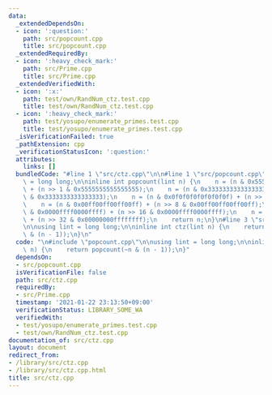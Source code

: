 ```yaml
---
data:
  _extendedDependsOn:
  - icon: ':question:'
    path: src/popcount.cpp
    title: src/popcount.cpp
  _extendedRequiredBy:
  - icon: ':heavy_check_mark:'
    path: src/Prime.cpp
    title: src/Prime.cpp
  _extendedVerifiedWith:
  - icon: ':x:'
    path: test/own/RandNum_ctz.test.cpp
    title: test/own/RandNum_ctz.test.cpp
  - icon: ':heavy_check_mark:'
    path: test/yosupo/enumerate_primes.test.cpp
    title: test/yosupo/enumerate_primes.test.cpp
  _isVerificationFailed: true
  _pathExtension: cpp
  _verificationStatusIcon: ':question:'
  attributes:
    links: []
  bundledCode: "#line 1 \"src/ctz.cpp\"\n\n#line 1 \"src/popcount.cpp\"\n\nusing lint\
    \ = long long;\n\ninline int popcount(lint n) {\n    n = (n & 0x5555555555555555)\
    \ + (n >> 1 & 0x5555555555555555);\n    n = (n & 0x3333333333333333) + (n >> 2\
    \ & 0x3333333333333333);\n    n = (n & 0x0f0f0f0f0f0f0f0f) + (n >> 4 & 0x0f0f0f0f0f0f0f0f);\n\
    \    n = (n & 0x00ff00ff00ff00ff) + (n >> 8 & 0x00ff00ff00ff00ff);\n    n = (n\
    \ & 0x0000ffff0000ffff) + (n >> 16 & 0x0000ffff0000ffff);\n    n = (n & 0x00000000ffffffff)\
    \ + (n >> 32 & 0x00000000ffffffff);\n    return n;\n}\n#line 3 \"src/ctz.cpp\"\
    \n\nusing lint = long long;\n\ninline int ctz(lint n) {\n    return popcount(~n\
    \ & (n - 1));\n}\n"
  code: "\n#include \"popcount.cpp\"\n\nusing lint = long long;\n\ninline int ctz(lint\
    \ n) {\n    return popcount(~n & (n - 1));\n}"
  dependsOn:
  - src/popcount.cpp
  isVerificationFile: false
  path: src/ctz.cpp
  requiredBy:
  - src/Prime.cpp
  timestamp: '2021-01-22 23:13:50+09:00'
  verificationStatus: LIBRARY_SOME_WA
  verifiedWith:
  - test/yosupo/enumerate_primes.test.cpp
  - test/own/RandNum_ctz.test.cpp
documentation_of: src/ctz.cpp
layout: document
redirect_from:
- /library/src/ctz.cpp
- /library/src/ctz.cpp.html
title: src/ctz.cpp
---
```

